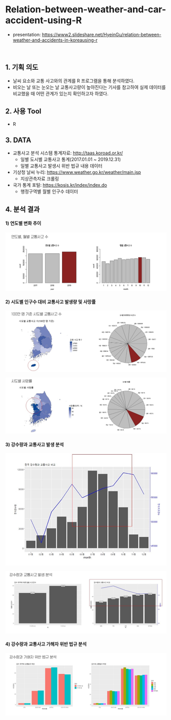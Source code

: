 # Relation-between-weather-and-car-accident-using-R
* presentation: https://www2.slideshare.net/HyeinGu/relation-between-weather-and-accidents-in-koreausing-r
<br>

## 1. 기획 의도 
* 날씨 요소와 교통 사고와의 관계를 R 프로그램을 통해 분석하였다. <br>
* 비오는 날 또는 눈오는 날 교통사고량이 높아진다는 기사를 참고하여 실제 데이터를 비교했을 때 어떤 관계가 있는지 확인하고자 하였다. <br>

## 2. 사용 Tool
* R

## 3. DATA

* 교통사고 분석 시스템 통계자료: http://taas.koroad.or.kr/
  * 일별 도시별 교통사고 통계(2017.01.01 ~ 2019.12.31)
  * 일별 교통사고 발생시 위반 법규 내용 데이터
* 기상청 날씨 누리: https://www.weather.go.kr/weather/main.jsp
  * 지상관측자료 크롤링
* 국가 통계 포털: https://kosis.kr/index/index.do
  * 행정구역별 월별 인구수 데이터

## 4. 분석 결과

#### 1) 연도별 변화 추이

![슬라이드12](./portfolio_images/슬라이드12.JPG)

#### 2) 시도별 인구수 대비 교통사고 발생량 및 사망률

![슬라이드14](./portfolio_images/슬라이드14.JPG)

![슬라이드15](./portfolio_images/슬라이드15.JPG)



#### 3) 강수량과 교통사고 발생 분석

![슬라이드16](./portfolio_images/슬라이드16.JPG)

![슬라이드19](./portfolio_images/슬라이드19.JPG)

#### 4) 강수량과 교통사고 가해자 위반 법규 분석

![슬라이드21](./portfolio_images/슬라이드21.JPG)


